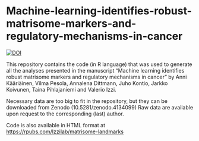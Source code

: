 # Machine-learning-identifies-robust-matrisome-markers-and-regulatory-mechanisms-in-cancer

[![DOI](https://zenodo.org/badge/DOI/10.5281/zenodo.4134099.svg)](https://doi.org/10.5281/zenodo.4134099)

This repository contains the code (in R language) that was used to generate all the analyses presented in the manuscript “Machine learning identifies robust matrisome markers and regulatory mechanisms in cancer” by Anni Kääriäinen, Vilma Pesola, Annalena Dittmann, Juho Kontio, Jarkko Koivunen, Taina Pihlajaniemi and Valerio Izzi.

Necessary data are too big to fit in the repository, but they can be downloaded from Zenodo (10.5281/zenodo.4134099)
Raw data are available upon request to the corresponding (last) author.

Code is also available in HTML format at https://rpubs.com/Izzilab/matrisome-landmarks
